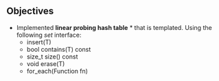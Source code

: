 ## Objectives
* Implemented **linear probing hash table** * that is templated.  Using the following *set* interface:
    * insert(T)
    * bool contains(T) const
    * size_t size() const
    * void erase(T)
    * for_each(Function fn)
